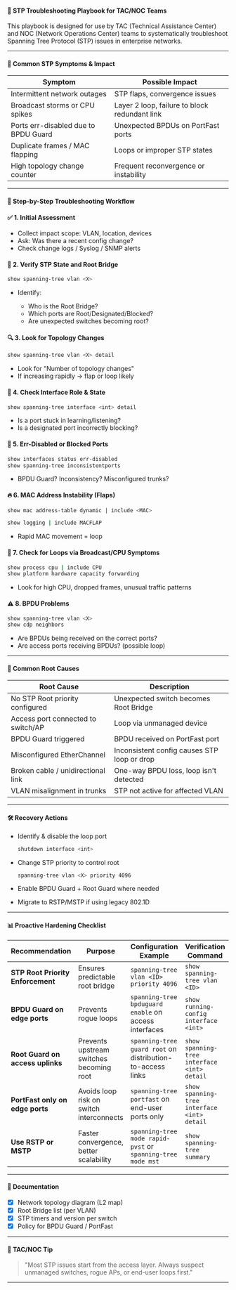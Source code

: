 
#### 🧰 STP Troubleshooting Playbook for TAC/NOC Teams

This playbook is designed for use by TAC (Technical Assistance Center) and NOC (Network Operations Center) teams to systematically troubleshoot Spanning Tree Protocol (STP) issues in enterprise networks.

---

#### 🎯 Common STP Symptoms & Impact

| Symptom                              | Possible Impact                               |
| ------------------------------------ | --------------------------------------------- |
| Intermittent network outages         | STP flaps, convergence issues                 |
| Broadcast storms or CPU spikes       | Layer 2 loop, failure to block redundant link |
| Ports err-disabled due to BPDU Guard | Unexpected BPDUs on PortFast ports            |
| Duplicate frames / MAC flapping      | Loops or improper STP states                  |
| High topology change counter         | Frequent reconvergence or instability         |

---

#### 🧭 Step-by-Step Troubleshooting Workflow

#### ✅ 1. **Initial Assessment**

* Collect impact scope: VLAN, location, devices
* Ask: Was there a recent config change?
* Check change logs / Syslog / SNMP alerts

#### 🧪 2. **Verify STP State and Root Bridge**

```bash
show spanning-tree vlan <X>
```

* Identify:

  * Who is the Root Bridge?
  * Which ports are Root/Designated/Blocked?
  * Are unexpected switches becoming root?

#### 🔍 3. **Look for Topology Changes**

```bash
show spanning-tree vlan <X> detail
```

* Look for "Number of topology changes"
* If increasing rapidly → flap or loop likely

#### 🔗 4. **Check Interface Role & State**

```bash
show spanning-tree interface <int> detail
```

* Is a port stuck in learning/listening?
* Is a designated port incorrectly blocking?

#### 🚨 5. **Err-Disabled or Blocked Ports**

```bash
show interfaces status err-disabled
show spanning-tree inconsistentports
```

* BPDU Guard? Inconsistency? Misconfigured trunks?

#### 🔥 6. **MAC Address Instability (Flaps)**

```bash
show mac address-table dynamic | include <MAC>
```

```bash
show logging | include MACFLAP
```

* Rapid MAC movement = loop

#### 🧠 7. **Check for Loops via Broadcast/CPU Symptoms**

```bash
show process cpu | include CPU
show platform hardware capacity forwarding
```

* Look for high CPU, dropped frames, unusual traffic patterns

#### ⚠️ 8. **BPDU Problems**

```bash
show spanning-tree vlan <X>
show cdp neighbors
```

* Are BPDUs being received on the correct ports?
* Are access ports receiving BPDUs? (possible loop)

---

#### 🧯 Common Root Causes

| Root Cause                         | Description                                 |
| ---------------------------------- | ------------------------------------------- |
| No STP Root priority configured    | Unexpected switch becomes Root Bridge       |
| Access port connected to switch/AP | Loop via unmanaged device                   |
| BPDU Guard triggered               | BPDU received on PortFast port              |
| Misconfigured EtherChannel         | Inconsistent config causes STP loop or drop |
| Broken cable / unidirectional link | One-way BPDU loss, loop isn't detected      |
| VLAN misalignment in trunks        | STP not active for affected VLAN            |

---

#### 🛠️ Recovery Actions

* Identify & disable the loop port

  ```bash
  shutdown interface <int>
  ```
* Change STP priority to control root

  ```bash
  spanning-tree vlan <X> priority 4096
  ```
* Enable BPDU Guard + Root Guard where needed
* Migrate to RSTP/MSTP if using legacy 802.1D

---

#### 📊 Proactive Hardening Checklist

| Recommendation                    | Purpose                                  | Configuration Example                                       | Verification Command                        |
| --------------------------------- | ---------------------------------------- | ----------------------------------------------------------- | ------------------------------------------- |
| **STP Root Priority Enforcement** | Ensures predictable root bridge          | `spanning-tree vlan <ID> priority 4096`                     | `show spanning-tree vlan <ID>`              |
| **BPDU Guard on edge ports**      | Prevents rogue loops                     | `spanning-tree bpduguard enable` on access interfaces       | `show running-config interface <int>`       |
| **Root Guard on access uplinks**  | Prevents upstream switches becoming root | `spanning-tree guard root` on distribution-to-access links  | `show spanning-tree interface <int> detail` |
| **PortFast only on edge ports**   | Avoids loop risk on switch interconnects | `spanning-tree portfast` on end-user ports only             | `show spanning-tree interface <int> detail` |
| **Use RSTP or MSTP**              | Faster convergence, better scalability   | `spanning-tree mode rapid-pvst` or `spanning-tree mode mst` | `show spanning-tree summary`                |


---

#### 📁 Documentation

* [x] Network topology diagram (L2 map)
* [x] Root Bridge list (per VLAN)
* [x] STP timers and version per switch
* [x] Policy for BPDU Guard / PortFast

---

#### 🧠 TAC/NOC Tip

> "Most STP issues start from the access layer. Always suspect unmanaged switches, rogue APs, or end-user loops first."

---
